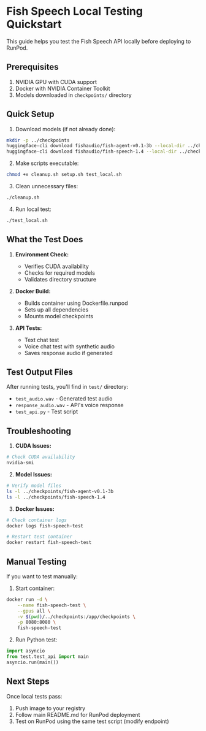# Fish Speech Local Testing Quickstart

This guide helps you test the Fish Speech API locally before deploying to RunPod.

## Prerequisites

1. NVIDIA GPU with CUDA support
2. Docker with NVIDIA Container Toolkit
3. Models downloaded in `checkpoints/` directory

## Quick Setup

1. Download models (if not already done):
```bash
mkdir -p ../checkpoints
huggingface-cli download fishaudio/fish-agent-v0.1-3b --local-dir ../checkpoints/fish-agent-v0.1-3b
huggingface-cli download fishaudio/fish-speech-1.4 --local-dir ../checkpoints/fish-speech-1.4
```

2. Make scripts executable:
```bash
chmod +x cleanup.sh setup.sh test_local.sh
```

3. Clean unnecessary files:
```bash
./cleanup.sh
```

4. Run local test:
```bash
./test_local.sh
```

## What the Test Does

1. **Environment Check:**
   - Verifies CUDA availability
   - Checks for required models
   - Validates directory structure

2. **Docker Build:**
   - Builds container using Dockerfile.runpod
   - Sets up all dependencies
   - Mounts model checkpoints

3. **API Tests:**
   - Text chat test
   - Voice chat test with synthetic audio
   - Saves response audio if generated

## Test Output Files

After running tests, you'll find in `test/` directory:
- `test_audio.wav` - Generated test audio
- `response_audio.wav` - API's voice response
- `test_api.py` - Test script

## Troubleshooting

1. **CUDA Issues:**
```bash
# Check CUDA availability
nvidia-smi
```

2. **Model Issues:**
```bash
# Verify model files
ls -l ../checkpoints/fish-agent-v0.1-3b
ls -l ../checkpoints/fish-speech-1.4
```

3. **Docker Issues:**
```bash
# Check container logs
docker logs fish-speech-test

# Restart test container
docker restart fish-speech-test
```

## Manual Testing

If you want to test manually:

1. Start container:
```bash
docker run -d \
    --name fish-speech-test \
    --gpus all \
    -v $(pwd)/../checkpoints:/app/checkpoints \
    -p 8080:8080 \
    fish-speech-test
```

2. Run Python test:
```python
import asyncio
from test.test_api import main
asyncio.run(main())
```

## Next Steps

Once local tests pass:
1. Push image to your registry
2. Follow main README.md for RunPod deployment
3. Test on RunPod using the same test script (modify endpoint)
